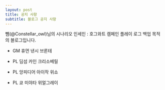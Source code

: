 ```yaml
---
layout: post
title: 공지 사항
subtitle: 블로그 공지 사항
---
```


뺌(@Constellar_owl)님의 시나리오 인세인 : 호그와트 캠페인 플레이 로그 백업 목적의 블로그입니다.


* GM 휴먼 낸시 브론테

* PL 딤섬 카인 크리소베릴

* PL 앙피디어 아이작 위쇼

* PL 쿄 미야타 위얼그레이
